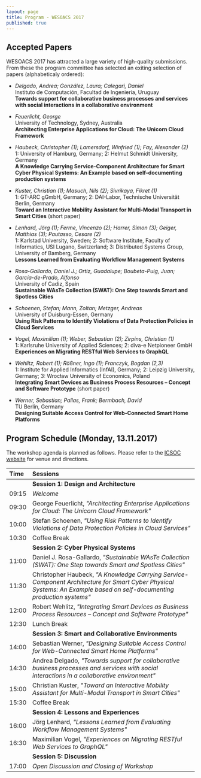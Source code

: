```yaml
---
layout: page
title: Program - WESOACS 2017
published: true
---
```


## Accepted Papers

WESOACS 2017 has attracted a large variety of high-quality submissions. From these the program committee has selected an exiting selection of papers (alphabeticaly ordered):

- *Delgado, Andrea; González, Laura; Calegari, Daniel*  
Instituto de Computación, Facultad de Ingeniería, Uruguay  
**Towards support for collaborative business processes and services with social interactions in a collaborative environment**

- *Feuerlicht, George*  
University of Technology, Sydney, Australia  
**Architecting Enterprise Applications for Cloud: The Unicorn Cloud Framework**

- *Haubeck, Christopher (1); Lamersdorf, Winfried (1); Fay, Alexander (2)*  
1: University of Hamburg, Germany; 2: Helmut Schmidt University, Germany  
**A Knowledge Carrying Service-Component Architecture for Smart Cyber Physical Systems: An Example based on self-documenting production systems**

- *Kuster, Christian (1); Masuch, Nils (2); Sivrikaya, Fikret (1)*    
1: GT-ARC gGmbH, Germany; 2: DAI-Labor, Technische Universität Berlin, Germany  
**Toward an Interactive Mobility Assistant for Multi-Modal Transport in Smart Cities** (short paper)

- *Lenhard, Jörg (1); Ferme, Vincenzo (2); Harrer, Simon (3); Geiger, Matthias (3); Pautasso, Cesare (2)*  
1: Karlstad University, Sweden; 2: Software Institute, Faculty of Informatics, USI Lugano, Switzerland; 3: Distributed Systems Group, University of Bamberg, Germany  
**Lessons Learned from Evaluating Workflow Management Systems**

- *Rosa-Gallardo, Daniel J.; Ortiz, Guadalupe; Boubeta-Puig, Juan; García-de-Prado, Alfonso*  
University of Cadiz, Spain  
**Sustainable WAsTe Collection (SWAT): One Step towards Smart and Spotless Cities**

- *Schoenen, Stefan; Mann, Zoltan; Metzger, Andreas*  
University of Duisburg-Essen, Germany  
**Using Risk Patterns to Identify Violations of Data Protection Policies in Cloud Services**

- *Vogel, Maximilian (1); Weber, Sebastian (2); Zirpins, Christian (1)*  
1: Karlsruhe University of Applied Sciences; 2: diva-e Netpioneer GmbH  
**Experiences on Migrating RESTful Web Services to GraphQL**

- *Wehlitz, Robert (1); Rößner, Ingo (1); Franczyk, Bogdan (2,3)*  
1: Institute for Applied Informatics (InfAI), Germany; 2: Leipzig University, Germany; 3: Wrocław University of Economics, Poland  
**Integrating Smart Devices as Business Process Resources – Concept and Software Prototype** (short paper)

- *Werner, Sebastian; Pallas, Frank; Bermbach, David*  
TU Berlin, Germany  
**Designing Suitable Access Control for Web-Connected Smart Home Platforms**

## Program Schedule (Monday, 13.11.2017)

The workshop agenda is planned as follows. Please refer to the [ICSOC website](http://www.icsoc.spilab.es/#venue) for venue and directions.

| Time  |  Sessions |
|:------|:----------|
|       | **Session 1: Design and Architecture** |
| 09:15 | *Welcome* |
| 09:30 | George Feuerlicht, *"Architecting Enterprise Applications for Cloud: The Unicorn Cloud Framework"* |
| 10:00 | Stefan Schoenen, *"Using Risk Patterns to Identify Violations of Data Protection Policies in Cloud Services"* |
| 10:30 | Coffee Break |
|       | **Session 2: Cyber Physical Systems** |
| 11:00 | Daniel J. Rosa-Gallardo, *"Sustainable WAsTe Collection (SWAT): One Step towards Smart and Spotless Cities"* |
| 11:30 | Christopher Haubeck, *"A Knowledge Carrying Service-Component Architecture for Smart Cyber Physical Systems: An Example based on self-documenting production systems"* |
| 12:00 | Robert Wehlitz, *"Integrating Smart Devices as Business Process Resources – Concept and Software Prototype"* |
| 12:30 | Lunch Break |
|       | **Session 3: Smart and Collaborative Environments** |
| 14:00 | Sebastian Werner, *"Designing Suitable Access Control for Web-Connected Smart Home Platforms"* |
| 14:30 | Andrea Delgado, *"Towards support for collaborative business processes and services with social interactions in a collaborative environment"* |
| 15:00 | Christian Kuster, *"Toward an Interactive Mobility Assistant for Multi-Modal Transport in Smart Cities"* |
| 15:30 | Coffee Break |
|       | **Session 4: Lessons and Experiences** |
| 16:00 | Jörg Lenhard, *"Lessons Learned from Evaluating Workflow Management Systems"* |
| 16:30 | Maximilian Vogel, *"Experiences on Migrating RESTful Web Services to GraphQL"* |
|       | **Session 5: Discussion** |
| 17:00 | *Open Discussion and Closing of Workshop* |